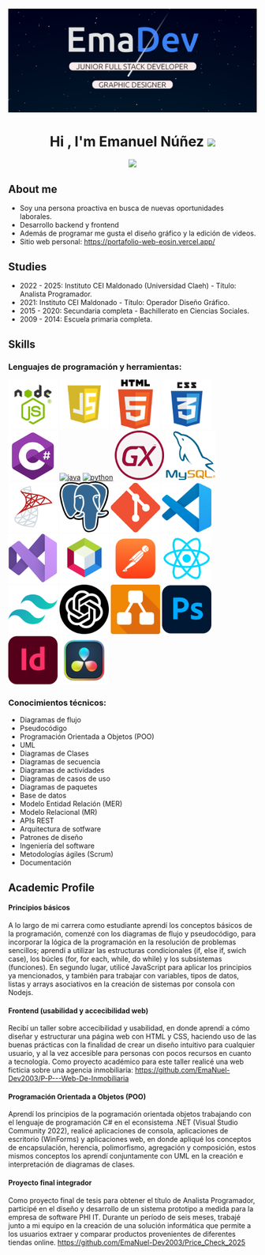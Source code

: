 ![Emanuel Dev Banner](/imgs/banner_github.png)


<h1 align="center" ><b>
  Hi , I'm Emanuel Núñez </b><img src="https://media.giphy.com/media/hvRJCLFzcasrR4ia7z/giphy.gif" width="35"></h1>
<p align="center">
  <a href="https://github.com/DenverCoder1/readme-typing-svg">
    <img src="https://readme-typing-svg.herokuapp.com?console&color=cyan&size=25&center=true&vCenter=true&width=600&height=100&lines=Junior+Developer;">
  </a>
</p>






## **About me**

- Soy una persona proactiva en busca de nuevas oportunidades laborales.
- Desarrollo backend y frontend
- Además de programar me gusta el diseño gráfico y la edición de videos.
- Sitio web personal: https://portafolio-web-eosin.vercel.app/

## **Studies**
- 2022 - 2025: Instituto CEI Maldonado (Universidad Claeh) - Título: Analista Programador.
- 2021: Instituto CEI Maldonado - Título: Operador Diseño Gráfico. 
- 2015 - 2020: Secundaria completa - Bachillerato en Ciencias Sociales.
- 2009 - 2014: Escuela primaria completa.
  
## **Skills**
### Lenguajes de programación y herramientas:

[<img src="/imgs/nodejs-image.webp" alt="node.js" width="100">](https://docs.python.org/3/library/index.html)
[<img src="/imgs/javascript-logo-javascript-icon-transparent-free-png.webp" alt="JS" width="100">](https://docs.python.org/3/library/index.html)
[<img src="/imgs/HTML5_logo_and_wordmark.svg.png" alt="html" width="100">](https://docs.python.org/3/library/index.html)
[<img src="/imgs/css_logo.png" alt="css" width="100">](https://docs.python.org/3/library/index.html)
[<img src="/imgs/Csharp_Logo.png" alt="csharp" width="100">](https://docs.python.org/3/library/index.html)
[<img src="https://cdn.iconscout.com/icon/free/png-128/java-2038875-1720088.png" alt="java" width="100">](https://docs.oracle.com/en/java/)
[<img src="https://cdn.iconscout.com/icon/free/png-256/python-3521655-2945099.png" alt="python" width="100">](https://docs.python.org/3/library/index.html)
[<img src="/imgs/gx_logo.png" alt="genexus" width="100">](https://docs.python.org/3/library/index.html)
[<img src="/imgs/mysql.png" alt="mysql" width="100">](https://docs.python.org/3/library/index.html)
[<img src="/imgs/microsoft-sql-server.png" alt="sqlserver" width="100">](https://docs.python.org/3/library/index.html)
[<img src="/imgs/Postgresql_elephant.svg.png" alt="postgresql" width="100">](https://docs.python.org/3/library/index.html)
[<img src="/imgs/git_logo.png" alt="git" width="100">](https://docs.python.org/3/library/index.html)
[<img src="/imgs/Visual_Studio_Code_1.35_icon.svg.png" alt="vsc" width="100">](https://docs.python.org/3/library/index.html)
[<img src="/imgs/VS_Logo.png" alt="vs" width="100">](https://docs.python.org/3/library/index.html)
[<img src="/imgs/62bcc24124954158f4c5feac_NetBeans-Logo.wine.png" alt="netbeans" width="100">](https://docs.python.org/3/library/index.html)
[<img src="/imgs/postman_macos_bigsur_icon_189815.png" alt="postman" width="100">](https://docs.python.org/3/library/index.html)
[<img src="/imgs/React.js_logo-512.webp" alt="react" width="100">](https://docs.python.org/3/library/index.html)
[<img src="/imgs/tailwind_Logo.png" alt="tailwind" width="100">](https://docs.python.org/3/library/index.html)
[<img src="/imgs/chatgpt.png" alt="chatgpt" width="100">](https://docs.python.org/3/library/index.html)
[<img src="/imgs/Diagrams.net_Logo.svg.png" alt="drawio" width="100">](https://docs.python.org/3/library/index.html)
[<img src="/imgs/photoshop.png" alt="photoshop" width="100">](https://docs.python.org/3/library/index.html)
[<img src="/imgs/indesign.png" alt="indesing" width="100">](https://docs.python.org/3/library/index.html)
[<img src="/imgs/512px-DaVinci_Resolve_Studio.png" alt="DavinciResolve" width="100">](https://docs.python.org/3/library/index.html)



### Conocimientos técnicos:
- Diagramas de flujo
- Pseudocódigo
- Programación Orientada a Objetos (POO)
- UML  
- Diagramas de Clases
- Diagramas de secuencia
- Diagramas de actividades
- Diagramas de casos de uso
- Diagramas de paquetes
- Base de datos
- Modelo Entidad Relación (MER)
- Modelo Relacional (MR)
- APIs REST
- Arquitectura de sotfware
- Patrones de diseño
- Ingeniería del software
- Metodologías ágiles (Scrum)
- Documentación

## Academic Profile

#### Principios básicos
A lo largo de mi carrera como estudiante aprendí  los conceptos básicos de la programación, comenzé con los diagramas de flujo y pseudocódigo, para incorporar 
la lógica de la programación en la resolución de problemas sencillos; aprendí a utilizar las estructuras condicionales (if, else if, swich case), los búcles 
(for, for each, while, do while) y los subsistemas (funciones). En segundo lugar, utilicé JavaScript para aplicar los principios ya mencionados, y también para trabajar con 
variables, tipos de datos, listas y arrays asociativos en la creación de sistemas por consola con Nodejs. 

#### Frontend (usabilidad y accecibilidad web)
Recibí un taller sobre accecibilidad y usabilidad, en donde aprendí a cómo diseñar y estructurar una página web con HTML y CSS, haciendo uso de las buenas
prácticas con la finalidad de crear un diseño intuitivo para cualquier usuario, y al la vez accesible para personas con pocos recursos en cuanto a tecnología.
Como proyecto académico para este taller realicé una web ficticia sobre una agencia inmobiliaria: https://github.com/EmaNuel-Dev2003/P-P---Web-De-Inmobiliaria

#### Programación Orientada a Objetos (POO)
Aprendí los principios de la pogramación orientada objetos trabajando con el lenguaje de programación C# en el econsistema .NET (Visual Studio Community 2022),
realicé aplicaciones de consola, aplicaciones de escritorio (WinForms) y aplicaciones web, en donde apliqué los conceptos de encapsulación, herencia, polimorfismo,
agregación y composición, estos mismos conceptos los aprendí conjuntamente con UML en la creación e interpretación de diagramas de clases. 


#### Proyecto final integrador
Como proyecto final de tesis para obtener el título de Analista Programador, participé
en el diseño y desarrollo de un sistema prototipo a medida para la empresa de software
PHI IT. Durante un período de seis meses, trabajé junto a mi equipo en la creación de
una solución informática que permite a los usuarios extraer y comparar productos
provenientes de diferentes tiendas online.
https://github.com/EmaNuel-Dev2003/Price_Check_2025

<!--
**EmaNuel-Dev2003/EmaNuel-Dev2003** is a ✨ _special_ ✨ repository because its `README.md` (this file) appears on your GitHub profile.

Here are some ideas to get you started:

- 🔭 Hello
- 🌱 I’m currently learning ...
- 👯 I’m looking to collaborate on ...
- 🤔 I’m looking for help with ...
- 💬 Ask me about ...
- 📫 How to reach me: ...
- 😄 Pronouns: ...
- ⚡ Fun fact: ...
-->
